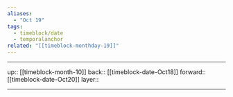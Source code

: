 ```yaml
---
aliases:
  - "Oct 19"
tags:
  - timeblock/date
  - temporalanchor
related: "[[timeblock-monthday-19]]"
---
```




***

up:: [[timeblock-month-10]]
back:: [[timeblock-date-Oct18]]
forward:: [[timeblock-date-Oct20]]
layer:: 

***

